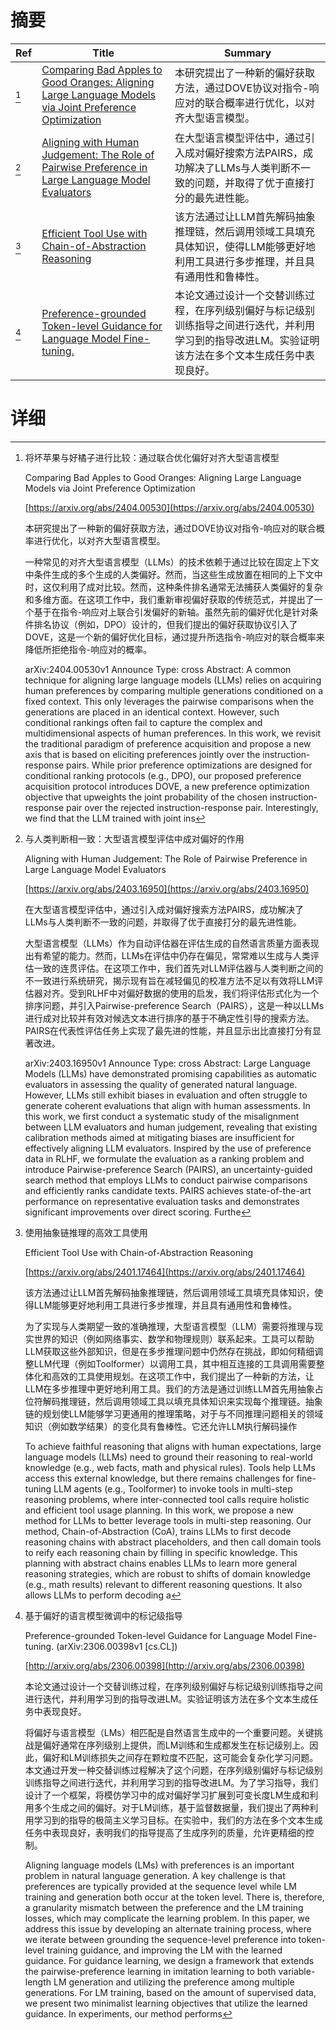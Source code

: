 # 摘要

| Ref | Title | Summary |
| --- | --- | --- |
| [^1] | [Comparing Bad Apples to Good Oranges: Aligning Large Language Models via Joint Preference Optimization](https://arxiv.org/abs/2404.00530) | 本研究提出了一种新的偏好获取方法，通过DOVE协议对指令-响应对的联合概率进行优化，以对齐大型语言模型。 |
| [^2] | [Aligning with Human Judgement: The Role of Pairwise Preference in Large Language Model Evaluators](https://arxiv.org/abs/2403.16950) | 在大型语言模型评估中，通过引入成对偏好搜索方法PAIRS，成功解决了LLMs与人类判断不一致的问题，并取得了优于直接打分的最先进性能。 |
| [^3] | [Efficient Tool Use with Chain-of-Abstraction Reasoning](https://arxiv.org/abs/2401.17464) | 该方法通过让LLM首先解码抽象推理链，然后调用领域工具填充具体知识，使得LLM能够更好地利用工具进行多步推理，并且具有通用性和鲁棒性。 |
| [^4] | [Preference-grounded Token-level Guidance for Language Model Fine-tuning.](http://arxiv.org/abs/2306.00398) | 本论文通过设计一个交替训练过程，在序列级别偏好与标记级别训练指导之间进行迭代，并利用学习到的指导改进LM。实验证明该方法在多个文本生成任务中表现良好。 |

# 详细

[^1]: 将坏苹果与好橘子进行比较：通过联合优化偏好对齐大型语言模型

    Comparing Bad Apples to Good Oranges: Aligning Large Language Models via Joint Preference Optimization

    [https://arxiv.org/abs/2404.00530](https://arxiv.org/abs/2404.00530)

    本研究提出了一种新的偏好获取方法，通过DOVE协议对指令-响应对的联合概率进行优化，以对齐大型语言模型。

    

    一种常见的对齐大型语言模型（LLMs）的技术依赖于通过比较在固定上下文中条件生成的多个生成的人类偏好。然而，当这些生成放置在相同的上下文中时，这仅利用了成对比较。然而，这种条件排名通常无法捕获人类偏好的复杂和多维方面。在这项工作中，我们重新审视偏好获取的传统范式，并提出了一个基于在指令-响应对上联合引发偏好的新轴。虽然先前的偏好优化是针对条件排名协议（例如，DPO）设计的，但我们提出的偏好获取协议引入了DOVE，这是一个新的偏好优化目标，通过提升所选指令-响应对的联合概率来降低所拒绝指令-响应对的概率。

    arXiv:2404.00530v1 Announce Type: cross  Abstract: A common technique for aligning large language models (LLMs) relies on acquiring human preferences by comparing multiple generations conditioned on a fixed context. This only leverages the pairwise comparisons when the generations are placed in an identical context. However, such conditional rankings often fail to capture the complex and multidimensional aspects of human preferences. In this work, we revisit the traditional paradigm of preference acquisition and propose a new axis that is based on eliciting preferences jointly over the instruction-response pairs. While prior preference optimizations are designed for conditional ranking protocols (e.g., DPO), our proposed preference acquisition protocol introduces DOVE, a new preference optimization objective that upweights the joint probability of the chosen instruction-response pair over the rejected instruction-response pair. Interestingly, we find that the LLM trained with joint ins
    
[^2]: 与人类判断相一致：大型语言模型评估中成对偏好的作用

    Aligning with Human Judgement: The Role of Pairwise Preference in Large Language Model Evaluators

    [https://arxiv.org/abs/2403.16950](https://arxiv.org/abs/2403.16950)

    在大型语言模型评估中，通过引入成对偏好搜索方法PAIRS，成功解决了LLMs与人类判断不一致的问题，并取得了优于直接打分的最先进性能。

    

    大型语言模型（LLMs）作为自动评估器在评估生成的自然语言质量方面表现出有希望的能力。然而，LLMs在评估中仍存在偏见，常常难以生成与人类评估一致的连贯评估。在这项工作中，我们首先对LLM评估器与人类判断之间的不一致进行系统研究，揭示现有旨在减轻偏见的校准方法不足以有效将LLM评估器对齐。受到RLHF中对偏好数据的使用的启发，我们将评估形式化为一个排序问题，并引入Pairwise-preference Search（PAIRS），这是一种以LLMs进行成对比较并有效对候选文本进行排序的基于不确定性引导的搜索方法。PAIRS在代表性评估任务上实现了最先进的性能，并且显示出比直接打分有显著改进。

    arXiv:2403.16950v1 Announce Type: cross  Abstract: Large Language Models (LLMs) have demonstrated promising capabilities as automatic evaluators in assessing the quality of generated natural language. However, LLMs still exhibit biases in evaluation and often struggle to generate coherent evaluations that align with human assessments. In this work, we first conduct a systematic study of the misalignment between LLM evaluators and human judgement, revealing that existing calibration methods aimed at mitigating biases are insufficient for effectively aligning LLM evaluators. Inspired by the use of preference data in RLHF, we formulate the evaluation as a ranking problem and introduce Pairwise-preference Search (PAIRS), an uncertainty-guided search method that employs LLMs to conduct pairwise comparisons and efficiently ranks candidate texts. PAIRS achieves state-of-the-art performance on representative evaluation tasks and demonstrates significant improvements over direct scoring. Furthe
    
[^3]: 使用抽象链推理的高效工具使用

    Efficient Tool Use with Chain-of-Abstraction Reasoning

    [https://arxiv.org/abs/2401.17464](https://arxiv.org/abs/2401.17464)

    该方法通过让LLM首先解码抽象推理链，然后调用领域工具填充具体知识，使得LLM能够更好地利用工具进行多步推理，并且具有通用性和鲁棒性。

    

    为了实现与人类期望一致的准确推理，大型语言模型（LLM）需要将推理与现实世界的知识（例如网络事实、数学和物理规则）联系起来。工具可以帮助LLM获取这些外部知识，但是在多步推理问题中仍然存在挑战，即如何精细调整LLM代理（例如Toolformer）以调用工具，其中相互连接的工具调用需要整体化和高效的工具使用规划。在这项工作中，我们提出了一种新的方法，让LLM在多步推理中更好地利用工具。我们的方法是通过训练LLM首先用抽象占位符解码推理链，然后调用领域工具以填充具体知识来实现每个推理链。抽象链的规划使LLM能够学习更通用的推理策略，对于与不同推理问题相关的领域知识（例如数学结果）的变化具有鲁棒性。它还允许LLM执行解码操作

    To achieve faithful reasoning that aligns with human expectations, large language models (LLMs) need to ground their reasoning to real-world knowledge (e.g., web facts, math and physical rules). Tools help LLMs access this external knowledge, but there remains challenges for fine-tuning LLM agents (e.g., Toolformer) to invoke tools in multi-step reasoning problems, where inter-connected tool calls require holistic and efficient tool usage planning.   In this work, we propose a new method for LLMs to better leverage tools in multi-step reasoning. Our method, Chain-of-Abstraction (CoA), trains LLMs to first decode reasoning chains with abstract placeholders, and then call domain tools to reify each reasoning chain by filling in specific knowledge. This planning with abstract chains enables LLMs to learn more general reasoning strategies, which are robust to shifts of domain knowledge (e.g., math results) relevant to different reasoning questions. It also allows LLMs to perform decoding a
    
[^4]: 基于偏好的语言模型微调中的标记级指导

    Preference-grounded Token-level Guidance for Language Model Fine-tuning. (arXiv:2306.00398v1 [cs.CL])

    [http://arxiv.org/abs/2306.00398](http://arxiv.org/abs/2306.00398)

    本论文通过设计一个交替训练过程，在序列级别偏好与标记级别训练指导之间进行迭代，并利用学习到的指导改进LM。实验证明该方法在多个文本生成任务中表现良好。

    

    将偏好与语言模型（LMs）相匹配是自然语言生成中的一个重要问题。关键挑战是偏好通常在序列级别上提供，而LM训练和生成都发生在标记级别上。因此，偏好和LM训练损失之间存在颗粒度不匹配，这可能会复杂化学习问题。本文通过开发一种交替训练过程解决了这个问题，在序列级别偏好与标记级别训练指导之间进行迭代，并利用学习到的指导改进LM。为了学习指导，我们设计了一个框架，将模仿学习中的成对偏好学习扩展到可变长度LM生成和利用多个生成之间的偏好。对于LM训练，基于监督数据量，我们提出了两种利用学习到的指导的极简主义学习目标。在实验中，我们的方法在多个文本生成任务中表现良好，表明我们的指导提高了生成序列的质量，允许更精细的控制。

    Aligning language models (LMs) with preferences is an important problem in natural language generation. A key challenge is that preferences are typically provided at the sequence level while LM training and generation both occur at the token level. There is, therefore, a granularity mismatch between the preference and the LM training losses, which may complicate the learning problem. In this paper, we address this issue by developing an alternate training process, where we iterate between grounding the sequence-level preference into token-level training guidance, and improving the LM with the learned guidance. For guidance learning, we design a framework that extends the pairwise-preference learning in imitation learning to both variable-length LM generation and utilizing the preference among multiple generations. For LM training, based on the amount of supervised data, we present two minimalist learning objectives that utilize the learned guidance. In experiments, our method performs 
    

